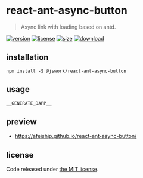 # react-ant-async-button
> Async link with loading based on antd.

[![version][version-image]][version-url]
[![license][license-image]][license-url]
[![size][size-image]][size-url]
[![download][download-image]][download-url]

## installation
```shell
npm install -S @jswork/react-ant-async-button
```

## usage
  ```js
__GENERATE_DAPP__
  ```

## preview
- https://afeiship.github.io/react-ant-async-button/

## license
Code released under [the MIT license](https://github.com/afeiship/react-ant-async-button/blob/master/LICENSE.txt).

[version-image]: https://img.shields.io/npm/v/@jswork/react-ant-async-button
[version-url]: https://npmjs.org/package/@jswork/react-ant-async-button

[license-image]: https://img.shields.io/npm/l/@jswork/react-ant-async-button
[license-url]: https://github.com/afeiship/react-ant-async-button/blob/master/LICENSE.txt

[size-image]: https://img.shields.io/bundlephobia/minzip/@jswork/react-ant-async-button
[size-url]: https://github.com/afeiship/react-ant-async-button/blob/master/dist/react-ant-async-button.min.js

[download-image]: https://img.shields.io/npm/dm/@jswork/react-ant-async-button
[download-url]: https://www.npmjs.com/package/@jswork/react-ant-async-button
